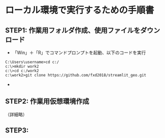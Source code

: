 # ローカル環境で実行するための手順書
## STEP1: 作業用フォルダ作成、使用ファイルをダウンロード
- 「Win」＋「R」でコマンドプロンプトを起動、以下のコードを実行
~~~
C:\Users\username>cd c:/
c:\>mkdir work2
c:\>cd c:/work2
c:\work2>git clone https://github.com/fxd2018/streamlit_geo.git
~~~
- 
## STEP2: 作業用仮想環境作成
（詳細略）
## STEP3:

